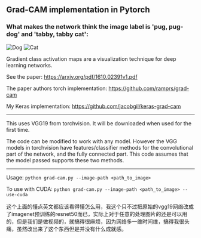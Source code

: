 ## Grad-CAM implementation in Pytorch ##

### What makes the network think the image label is 'pug, pug-dog' and 'tabby, tabby cat':
![Dog](https://github.com/jacobgil/pytorch-grad-cam/blob/master/examples/dog.jpg?raw=true) ![Cat](https://github.com/jacobgil/pytorch-grad-cam/blob/master/examples/cat.jpg?raw=true)

Gradient class activation maps are a visualization technique for deep learning networks.

See the paper: https://arxiv.org/pdf/1610.02391v1.pdf

The paper authors torch implementation: https://github.com/ramprs/grad-cam

My Keras implementation: https://github.com/jacobgil/keras-grad-cam


----------


This uses VGG19 from torchvision. It will be downloaded when used for the first time.

The code can be modified to work with any model.
However the VGG models in torchvision have features/classifier methods for the convolutional part of the network, and the fully connected part.
This code assumes that the model passed supports these two methods.


----------


Usage: `python grad-cam.py --image-path <path_to_image>`

To use with CUDA:
`python grad-cam.py --image-path <path_to_image> --use-cuda`


这个上面的懂点英文都应该看得懂怎么用，我这个只不过把原始的vgg19网络改成了imagenet预训练的resnet50而已，实际上对于任意的处理图片的还是可以用的，但是我们是做视频的，就搞得很麻烦，因为网络多一维时间维，搞得我很头痛，虽然改出来了这个东西但是并没有什么成就感。